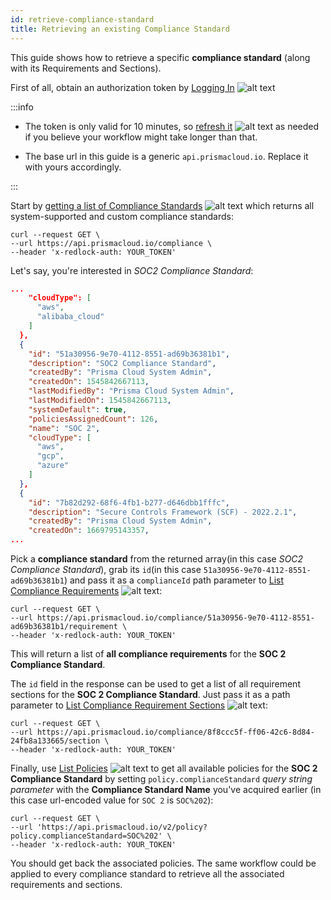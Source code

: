 ```yaml
---
id: retrieve-compliance-standard
title: Retrieving an existing Compliance Standard
---
```


This guide shows how to retrieve a specific **compliance standard** (along with its Requirements and Sections).

First of all, obtain an authorization token by [Logging In](/cspm/api/app-login/) ![alt text](/icons/api-icon-pan-dev.svg)

:::info

* The token is only valid for 10 minutes, so [refresh it](/cspm/api/extend-session/) ![alt text](/icons/api-icon-pan-dev.svg) as needed if you believe your workflow might take longer than that.

* The base url in this guide is a generic `api.prismacloud.io`. Replace it with yours accordingly.

:::

Start by [getting a list of Compliance Standards](/cspm/api/get-all-standards/) ![alt text](/icons/api-icon-pan-dev.svg) which returns all system-supported and custom compliance standards:

```console
curl --request GET \
--url https://api.prismacloud.io/compliance \
--header 'x-redlock-auth: YOUR_TOKEN'
```

Let's say, you're interested in *SOC2 Compliance Standard*:
```json
...
    "cloudType": [
      "aws",
      "alibaba_cloud"
    ]
  },
  {
    "id": "51a30956-9e70-4112-8551-ad69b36381b1",
    "description": "SOC2 Compliance Standard",
    "createdBy": "Prisma Cloud System Admin",
    "createdOn": 1545842667113,
    "lastModifiedBy": "Prisma Cloud System Admin",
    "lastModifiedOn": 1545842667113,
    "systemDefault": true,
    "policiesAssignedCount": 126,
    "name": "SOC 2",
    "cloudType": [
      "aws",
      "gcp",
      "azure"
    ]
  },
  {
    "id": "7b82d292-68f6-4fb1-b277-d646dbb1fffc",
    "description": "Secure Controls Framework (SCF) - 2022.2.1",
    "createdBy": "Prisma Cloud System Admin",
    "createdOn": 1669795143357,
...
```

Pick a **compliance standard** from the returned array(in this case *SOC2 Compliance Standard*), grab its `id`(in this case `51a30956-9e70-4112-8551-ad69b36381b1`) and pass it as a `complianceId` path parameter to [List Compliance Requirements](/cspm/api/get-requirements/) ![alt text](/icons/api-icon-pan-dev.svg):

```
curl --request GET \
--url https://api.prismacloud.io/compliance/51a30956-9e70-4112-8551-ad69b36381b1/requirement \
--header 'x-redlock-auth: YOUR_TOKEN'
```

This will return a list of **all compliance requirements** for the **SOC 2 Compliance Standard**.

The `id` field in the response can be used to get a list of all requirement sections for the **SOC 2 Compliance Standard**. Just pass it as a path parameter to [List Compliance Requirement Sections](/cspm/api/get-sections/) ![alt text](/icons/api-icon-pan-dev.svg):

```
curl --request GET \
--url https://api.prismacloud.io/compliance/8f8ccc5f-ff06-42c6-8d84-24fb8a133665/section \
--header 'x-redlock-auth: YOUR_TOKEN'
```

Finally, use [List Policies](/cspm/api/get-policies-v-2/) ![alt text](/icons/api-icon-pan-dev.svg) to get all available policies for the **SOC 2 Compliance Standard** by setting `policy.complianceStandard` *query string parameter* with the **Compliance Standard Name** you've acquired earlier (in this case url-encoded value for `SOC 2` is `SOC%202`):

```
curl --request GET \
--url 'https://api.prismacloud.io/v2/policy?policy.complianceStandard=SOC%202' \
--header 'x-redlock-auth: YOUR_TOKEN'
```

You should get back the associated policies. The same workflow could be applied to every compliance standard to retrieve all the associated requirements and sections.
